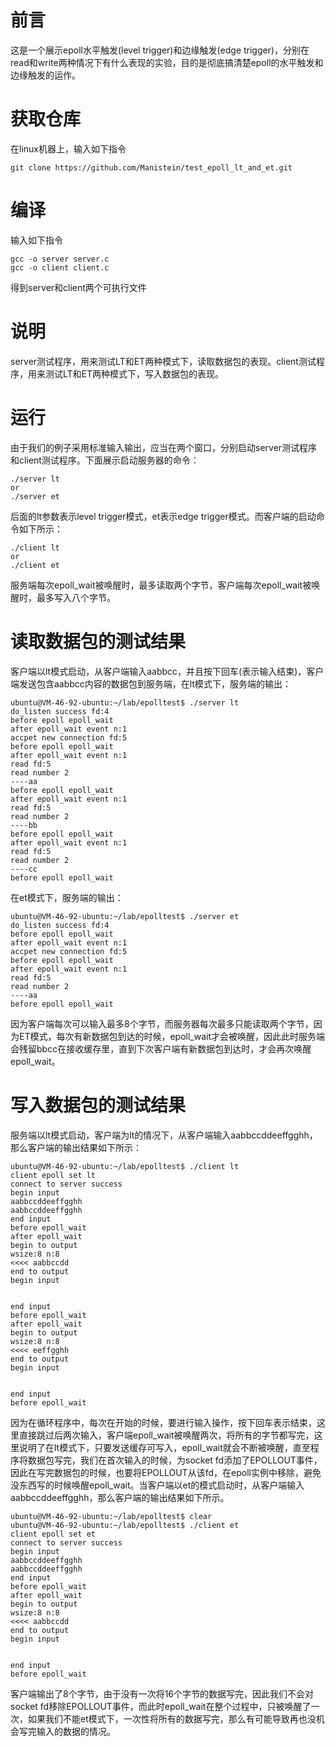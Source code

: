 # 前言
这是一个展示epoll水平触发(level trigger)和边缘触发(edge trigger)，分别在read和write两种情况下有什么表现的实验，目的是彻底搞清楚epoll的水平触发和边缘触发的运作。

# 获取仓库
在linux机器上，输入如下指令
```
git clone https://github.com/Manistein/test_epoll_lt_and_et.git
```

# 编译
输入如下指令
```
gcc -o server server.c
gcc -o client client.c
```
得到server和client两个可执行文件

# 说明
server测试程序，用来测试LT和ET两种模式下，读取数据包的表现。client测试程序，用来测试LT和ET两种模式下，写入数据包的表现。

# 运行
由于我们的例子采用标准输入输出，应当在两个窗口，分别启动server测试程序和client测试程序。下面展示启动服务器的命令：  

```
./server lt
or
./server et
```
后面的lt参数表示level trigger模式，et表示edge trigger模式。而客户端的启动命令如下所示：

```
./client lt
or 
./client et
```
服务端每次epoll_wait被唤醒时，最多读取两个字节，客户端每次epoll_wait被唤醒时，最多写入八个字节。

# 读取数据包的测试结果
客户端以lt模式启动，从客户端输入aabbcc，并且按下回车(表示输入结束)，客户端发送包含aabbcc内容的数据包到服务端，在lt模式下，服务端的输出：

```
ubuntu@VM-46-92-ubuntu:~/lab/epolltest$ ./server lt
do_listen success fd:4
before epoll epoll_wait
after epoll_wait event n:1
accpet new connection fd:5
before epoll epoll_wait
after epoll_wait event n:1
read fd:5
read number 2
----aa
before epoll epoll_wait
after epoll_wait event n:1
read fd:5
read number 2
----bb
before epoll epoll_wait
after epoll_wait event n:1
read fd:5
read number 2
----cc
before epoll epoll_wait
```
在et模式下，服务端的输出：

```
ubuntu@VM-46-92-ubuntu:~/lab/epolltest$ ./server et
do_listen success fd:4
before epoll epoll_wait
after epoll_wait event n:1
accpet new connection fd:5
before epoll epoll_wait
after epoll_wait event n:1
read fd:5
read number 2
----aa
before epoll epoll_wait
```
因为客户端每次可以输入最多8个字节，而服务器每次最多只能读取两个字节，因为ET模式，每次有新数据包到达的时候，epoll_wait才会被唤醒，因此此时服务端会残留bbcc在接收缓存里，直到下次客户端有新数据包到达时，才会再次唤醒epoll_wait。  

# 写入数据包的测试结果
服务端以lt模式启动，客户端为lt的情况下，从客户端输入aabbccddeeffgghh，那么客户端的输出结果如下所示：  

```
ubuntu@VM-46-92-ubuntu:~/lab/epolltest$ ./client lt
client epoll set lt
connect to server success 
begin input
aabbccddeeffgghh
aabbccddeeffgghh
end input
before epoll_wait
after epoll_wait
begin to output
wsize:8 n:8
<<<< aabbccdd
end to output
begin input


end input
before epoll_wait
after epoll_wait
begin to output
wsize:8 n:8
<<<< eeffgghh
end to output
begin input


end input
before epoll_wait
```
因为在循环程序中，每次在开始的时候，要进行输入操作，按下回车表示结束，这里直接跳过后两次输入，客户端epoll_wait被唤醒两次，将所有的字节都写完，这里说明了在lt模式下，只要发送缓存可写入，epoll_wait就会不断被唤醒，直至程序将数据包写完，我们在首次输入的时候，为socket fd添加了EPOLLOUT事件，因此在写完数据包的时候，也要将EPOLLOUT从该fd，在epoll实例中移除，避免没东西写的时候唤醒epoll_wait。当客户端以et的模式启动时，从客户端输入aabbccddeeffgghh，那么客户端的输出结果如下所示。

```
ubuntu@VM-46-92-ubuntu:~/lab/epolltest$ clear
ubuntu@VM-46-92-ubuntu:~/lab/epolltest$ ./client et
client epoll set et
connect to server success 
begin input
aabbccddeeffgghh
aabbccddeeffgghh
end input
before epoll_wait
after epoll_wait
begin to output
wsize:8 n:8
<<<< aabbccdd
end to output
begin input


end input
before epoll_wait
```
客户端输出了8个字节，由于没有一次将16个字节的数据写完，因此我们不会对socket fd移除EPOLLOUT事件，而此时epoll_wait在整个过程中，只被唤醒了一次，如果我们不能et模式下，一次性将所有的数据写完，那么有可能导致再也没机会写完输入的数据的情况。
